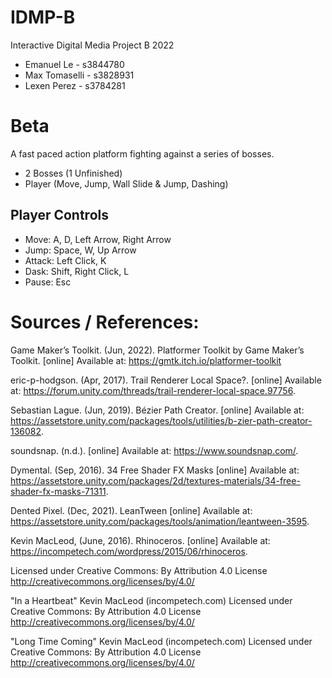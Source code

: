 # IDMP-B
Interactive Digital Media Project B 2022

- Emanuel Le - s3844780
- Max Tomaselli - s3828931
- Lexen Perez - s3784281

# Beta
A fast paced action platform fighting against a series of bosses.

- 2 Bosses (1 Unfinished)
- Player (Move, Jump, Wall Slide & Jump, Dashing)

## Player Controls
- Move: A, D, Left Arrow, Right Arrow
- Jump: Space, W, Up Arrow
- Attack: Left Click, K
- Dask: Shift, Right Click, L
- Pause: Esc

# Sources / References:
Game Maker’s Toolkit. (Jun, 2022). Platformer Toolkit by Game Maker’s Toolkit. [online] Available at: https://gmtk.itch.io/platformer-toolkit

eric-p-hodgson. (Apr, 2017). Trail Renderer Local Space?. [online] Available at: https://forum.unity.com/threads/trail-renderer-local-space.97756.

Sebastian Lague. (Jun, 2019). Bézier Path Creator. [online] Available at: https://assetstore.unity.com/packages/tools/utilities/b-zier-path-creator-136082.

soundsnap. (n.d.). [online] Available at: https://www.soundsnap.com/.

Dymental. (Sep, 2016). 34 Free Shader FX Masks [online] Available at: https://assetstore.unity.com/packages/2d/textures-materials/34-free-shader-fx-masks-71311.

Dented Pixel. (Dec, 2021). LeanTween [online] Available at: https://assetstore.unity.com/packages/tools/animation/leantween-3595.

Kevin MacLeod, (June, 2016). Rhinoceros. [online] Available at: https://incompetech.com/wordpress/2015/06/rhinoceros.

Licensed under Creative Commons: By Attribution 4.0 License
http://creativecommons.org/licenses/by/4.0/

"In a Heartbeat" Kevin MacLeod (incompetech.com)
Licensed under Creative Commons: By Attribution 4.0 License
http://creativecommons.org/licenses/by/4.0/

"Long Time Coming" Kevin MacLeod (incompetech.com)
Licensed under Creative Commons: By Attribution 4.0 License
http://creativecommons.org/licenses/by/4.0/